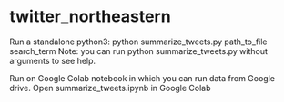 # twitter_northeastern

Run a standalone python3:
python summarize_tweets.py path_to_file search_term
Note: you can run python summarize_tweets.py without arguments to see help.

Run on Google Colab notebook in which you can run data from Google drive.
Open summarize_tweets.ipynb in Google Colab
